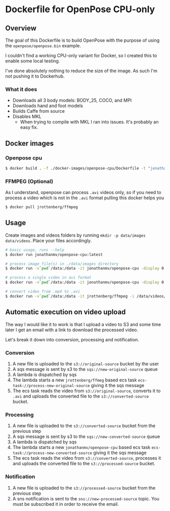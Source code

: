 # Dockerfile for OpenPose CPU-only

## Overview

The goal of this Dockerfile is to build OpenPose with the purpose of using the `openpose/openpose.bin` example.

I couldn't find a working CPU-only variant for Docker, so I created this to enable some local testing.

I've done absolutely nothing to reduce the size of the image. As such I'm not pushing it to Dockerhub.

### What it does

- Downloads all 3 body models: BODY_25, COCO, and MPI
- Downloads hand and foot models
- Builds Caffe from source
- Disables MKL
  - When trying to compile with MKL I ran into issues. It's probably an easy fix.

## Docker images

### Openpose cpu

```sh
$ docker build . -f ./docker-images/openpose-cpu/Dockerfile -t "jonathanmv/openpose-cpu"
```

### FFMPEG (Optional)

As I understand, openpose can process `.avi` videos only, so if you need to process a video which is not in the `.avi` format pulling this docker helps you

```sh
$ docker pull jrottenberg/ffmpeg
```

## Usage

Create images and videos folders by running `mkdir -p data/images data/videos`. Place your files accordingly.

```sh
# basic usage, runs --help
$ docker run jonathanmv/openpose-cpu:latest
```

```sh
# process image file(s) in ./data/images directory
$ docker run -v`pwd`/data:/data -it jonathanmv/openpose-cpu -display 0 -image_dir /data/images -write_images /data/images
```

```sh
# process a single video in avi format
$ docker run -v`pwd`/data:/data -it jonathanmv/openpose-cpu -display 0 -video /data/videos/video.avi -write_video /data/videos/video_rendered.avi
```

```sh
# convert video from .mp4 to .avi
$ docker run -v`pwd`/data:/data -it jrottenberg/ffmpeg -i /data/videos/video.mp4 /data/videos/video.avi
```

## Automatic execution on video upload

The way I would like it to work is that I upload a video to S3 and some time later I get an email with a link to download the processed video.

Let's break it down into conversion, processing and notification.

### Conversion

1. A new file is uploaded to the `s3://original-source` bucket by the user
2. A sqs message is sent by s3 to the `sqs://new-original-source` queue
3. A lambda is dispatched by sqs
4. The lambda starts a new `jrottenberg/ffmeg` based ecs task `ecs-task://process-new-original-source` giving it the sqs message
5. The ecs task reads the video from `s3://original-source`, converts it to `.avi` and uploads the converted file to the `s3://converted-source` bucket.

### Processing

1. A new file is uploaded to the `s3://converted-source` bucket from the previous step
2. A sqs message is sent by s3 to the `sqs://new-converted-source` queue
3. A lambda is dispatched by sqs
4. The lambda starts a new `jonathanmv/openpose-cpu` based ecs task `ecs-task://process-new-converted-source` giving it the sqs message
5. The ecs task reads the video from `s3://converted-source`, processes it and uploads the converted file to the `s3://processed-source` bucket.

### Notification

1. A new file is uploaded to the `s3://processed-source` bucket from the previous step
2. A sns notification is sent to the `sns://new-processed-source` topic. You must be subscribed it in order to receive the email.
